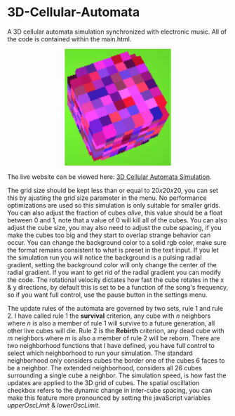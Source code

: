 # 3D-Cellular-Automata
A 3D cellular automata simulation synchronized with electronic music.  All of the code is contained within the main.html.

<p align="center">
<img src="https://github.com/nps6-uwf/3D-Cellular-Automata/blob/main/assets/screenshot.png?raw=true"></img>
</p>

The live website can be viewed here: <a href="https://nps6-uwf.github.io/3D-Cellular-Automata/main.html">3D Cellular Automata Simulation</a>.  

The grid size should be kept less than or equal to 20<i>x</i>20<i>x</i>20, you can set this by ajusting the grid size parameter in the menu.  No performance optimizations are used so this simulation is only suitable for smaller grids.  You can also adjust the fraction of cubes <i>alive</i>, this value should be a float between 0 and 1, note that a value of 0 will kill all of the cubes.  You can also adjust the cube size, you may also need to adjust the cube spacing, if you make the cubes too big and they start to overlap strange behavior can occur.  You can change the background color to a solid rgb color, make sure the format remains consistent to what is preset in the text input.  If you let the simulation run you will notice the background is a pulsing radial gradient, setting the background color will only change the center of the radial gradient.  If you want to get rid of the radial gradient you can modify the code.  The rotational velocity dictates how fast the cube rotates in the x & y directions, by default this is set to be a function of the song's frequency, so if you want full control, use the pause button in the settings menu.

The update rules of the automata are governed by two sets, rule 1 and rule 2.  I have called rule 1 the <b>survival</b> criterion, any cube with <i>n</i> neighbors where <i>n</i> is also a member of rule 1 will survive to a future generation, all other live cubes will die.  Rule 2 is the <b>Rebirth</b> criterion, any dead cube with <i>m</i> neighbors where <i>m</i> is also a member of rule 2 will be reborn.  There are two neighborhood functions that I have defined, you have full control to select which neighborhood to run your simulation.  The standard neighborhood only considers cubes the border one of the cubes 6 faces to be a neighbor.  The extended neighborhood, considers all 26 cubes surrounding a single cube a neighbor.  The simulation speed, is how fast the updates are applied to the 3D grid of cubes.  The spatial oscillation checkbox refers to the dynamic change in inter-cube spacing, you can make this feature more pronounced by setting the javaScript variables <i>upperOscLimit</i> & <i>lowerOscLimit</i>.







